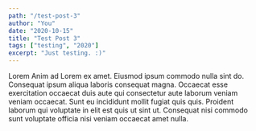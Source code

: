 ```yaml
---
path: "/test-post-3"
author: "You"
date: "2020-10-15"
title: "Test Post 3"
tags: ["testing", "2020"]
excerpt: "Just testing. :)"
---
```


Lorem Anim ad Lorem ex amet. Eiusmod ipsum commodo nulla sint do. Consequat ipsum aliqua laboris consequat magna. Occaecat esse exercitation occaecat duis aute qui consectetur aute laborum veniam veniam occaecat. Sunt eu incididunt mollit fugiat quis quis. Proident laborum qui voluptate in elit est quis ut sint ut. Consequat nisi commodo sunt voluptate officia nisi veniam occaecat amet nulla.
